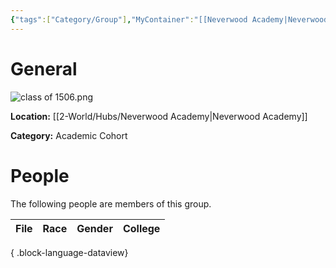```yaml
---
{"tags":["Category/Group"],"MyContainer":"[[Neverwood Academy|Neverwood Academy]]","MyCategory":"Academic Cohort","image":"class of 1506.png","obsidianUIMode":"preview","leader":null,"officers":null,"members":null,"initiates":null,"faction":null,"primary_contact":null,"benefits":[{"standing":1,"reward":"What do they get at level 1?"},{"standing":2,"reward":"What do they get at level 2?"},{"standing":3,"reward":"What do they get at level 3?"}],"dg-publish":true,"dg-path":"World/Groups/Cohort of 1506.md","permalink":"/world/groups/cohort-of-1506/","dgPassFrontmatter":true,"updated":"2025-09-29T12:19:16.000+01:00"}
---
```








# General


![class of 1506.png](/img/user/z_Assets/classLogos/class%20of%201506.png)

**Location:** [[2-World/Hubs/Neverwood Academy\|Neverwood Academy]]

**Category:** Academic Cohort 


# People

The following people are members of this group.  

| File | Race | Gender | College |
| ---- | ---- | ------ | ------- |

{ .block-language-dataview}


